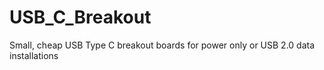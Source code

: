 # USB_C_Breakout
Small, cheap USB Type C breakout boards for power only or USB 2.0 data installations
